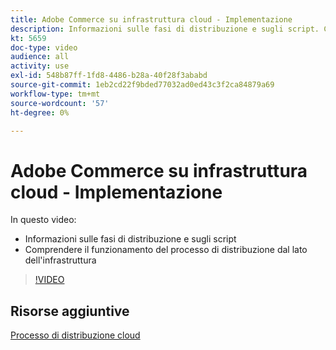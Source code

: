 ```yaml
---
title: Adobe Commerce su infrastruttura cloud - Implementazione
description: Informazioni sulle fasi di distribuzione e sugli script. Comprendere il funzionamento del processo di distribuzione dal ​ lato dell'infrastruttura.
kt: 5659
doc-type: video
audience: all
activity: use
exl-id: 548b87ff-1fd8-4486-b28a-40f28f3ababd
source-git-commit: 1eb2cd22f9bded77032ad0ed43c3f2ca84879a69
workflow-type: tm+mt
source-wordcount: '57'
ht-degree: 0%

---
```


# Adobe Commerce su infrastruttura cloud - Implementazione

In questo video:

- Informazioni sulle fasi di distribuzione e sugli script
- Comprendere il funzionamento del processo di distribuzione dal lato dell&#39;infrastruttura &#x200B;

>[!VIDEO](https://video.tv.adobe.com/v/35695?quality=12&learn=on)

## Risorse aggiuntive

[Processo di distribuzione cloud](https://devdocs.magento.com/cloud/deploy/cloud-deployment-process.html)
